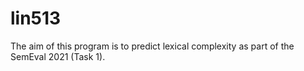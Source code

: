 # lin513

The aim of this program is to predict lexical complexity as part of the SemEval 2021 (Task 1).
